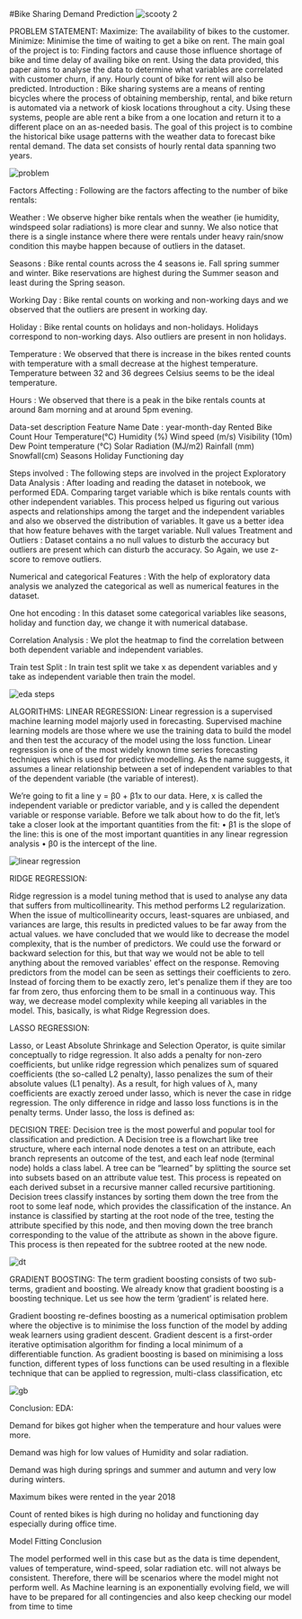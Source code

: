 #Bike Sharing Demand Prediction
![scooty 2](https://user-images.githubusercontent.com/103363862/189123122-cbe11a88-48d1-4187-8d41-d87c5763a24e.jpg)
                                                     
                                                     
                                                     
                      

PROBLEM STATEMENT:
Maximize: The availability of bikes to the customer.
Minimize: Minimise the time of waiting to get a bike on rent.
The main goal of the project is to:
Finding factors and cause those influence shortage of bike and time delay of availing bike on rent. Using the data provided, this paper aims to analyse the data to determine what variables are correlated with customer churn, if any. Hourly count of bike for rent will also be predicted. 
Introduction :
Bike sharing systems are a means of renting bicycles where the process of obtaining membership, rental, and bike return is automated via a network of kiosk locations throughout a city. Using these systems, people are able rent a bike from a one location and return it to a different place on an as-needed basis.
The goal of this project is to combine the historical bike usage patterns with the weather data to forecast bike rental demand. The data set consists of hourly rental data spanning two years. 

![problem](https://user-images.githubusercontent.com/103363862/189124448-3b29ff5e-1fae-4f73-a5e0-2271cb02f71a.png)



Factors Affecting :
Following are the factors affecting to the number of bike rentals:

Weather : We observe higher bike rentals when the weather (ie humidity, windspeed solar radiations) is more clear and sunny. We also notice that there is a single instance where there were rentals under heavy rain/snow condition this maybe happen because of outliers in the dataset.

Seasons : Bike rental counts across the 4 seasons ie. Fall spring summer and winter. Bike reservations are highest during the Summer season and least during the Spring season.

Working Day : Bike rental counts on working and non-working days and we observed that the outliers are present in working day.

Holiday : Bike rental counts on holidays and non-holidays. Holidays correspond to non-working days. Also outliers are present in non holidays.

Temperature : We observed that there is increase in the bikes rented counts with temperature with a small decrease at the highest temperature. Temperature between 32 and 36 degrees Celsius seems to be the ideal temperature.

Hours : We observed that there is a peak in the bike rentals counts at around 8am morning and at around 5pm evening. 

Data-set description
Feature Name
Date : year-month-day 
Rented Bike Count
Hour
Temperature(°C)
Humidity (%)
Wind speed (m/s)
Visibility (10m)
Dew Point temperature (°C)
Solar Radiation (MJ/m2)
Rainfall (mm)
Snowfall(cm)
Seasons
Holiday
Functioning day


Steps involved :
The following steps are involved in the project
Exploratory Data Analysis : 
After loading and reading the dataset in notebook, we performed EDA. Comparing target variable which is bike rentals counts with other independent variables. This process helped us figuring out various aspects and relationships among the target and the independent variables and also we observed the distribution of variables. It gave us a better idea that how feature behaves with the target variable.
Null values Treatment and Outliers :
Dataset contains a no null values to disturb the accuracy but outliers are present which can disturb the accuracy. So Again,  we use z-score to remove outliers.

Numerical and categorical Features : With the help of exploratory data analysis we analyzed the categorical as well as numerical features in the dataset.

One hot encoding :
In this dataset some categorical variables like seasons, holiday and function day, we change it with numerical database.

Correlation Analysis :
We plot the heatmap to find  the correlation between both dependent variable and independent variables.

Train test Split :
In train test split we take x as dependent variables and y take as independent variable then train the model.

![eda steps](https://user-images.githubusercontent.com/103363862/189124038-381c7dea-6daa-45ac-a0f8-e633ce206d05.jpg)




ALGORITHMS: 
LINEAR REGRESSION: 
Linear regression is a supervised machine learning model majorly used in forecasting. Supervised machine learning models are those where we use the training data to build the model and then test the accuracy of the model using the loss function.
Linear regression is one of the most widely known time series forecasting techniques which is used for predictive modelling. As the name suggests, it assumes a linear relationship between a set of independent variables to that of the dependent variable (the variable of interest).

We’re going to fit a line
 y = β0 + β1x 
to our data. Here, x is called the independent variable or predictor variable, and y is called the dependent variable or response variable. Before we talk about how to do the fit, let’s take a closer look at the important quantities from the fit:
• β1 is the slope of the line: this is one of the most important quantities in any linear regression analysis
• β0 is the intercept of the line.

![linear regression](https://user-images.githubusercontent.com/103363862/189124667-0bbf37e6-e3f4-42c4-9558-7593ef359c29.png)





 

RIDGE REGRESSION:

Ridge regression is a model tuning method that is used to analyse any data that suffers from multicollinearity. This method performs L2 regularization. When the issue of multicollinearity occurs, least-squares are unbiased, and variances are large, this results in predicted values to be far away from the actual values.
we have concluded that we would like to decrease the model complexity, that is the number of predictors. We could use the forward or backward selection for this, but that way we would not be able to tell anything about the removed variables' effect on the response. Removing predictors from the model can be seen as settings their coefficients to zero. Instead of forcing them to be exactly zero, let's penalize them if they are too far from zero, thus enforcing them to be small in a continuous way. This way, we decrease model complexity while keeping all variables in the model. This, basically, is what Ridge Regression does.



LASSO REGRESSION: 
 
Lasso, or Least Absolute Shrinkage and Selection Operator, is quite similar conceptually to ridge regression. It also adds a penalty for non-zero coefficients, but unlike ridge regression which penalizes sum of squared coefficients (the so-called L2 penalty), lasso penalizes the sum of their absolute values (L1 penalty). As a result, for high values of λ, many coefficients are exactly zeroed under lasso, which is never the case in ridge regression.
The only difference in ridge and lasso loss functions is in the penalty terms. Under lasso, the loss is defined as:








DECISION TREE:
Decision tree is the most powerful and popular tool for classification and prediction. A Decision tree is a flowchart like tree structure, where each internal node denotes a test on an attribute, each branch represents an outcome of the test, and each leaf node (terminal node) holds a class label. A tree can be “learned” by splitting the source set into subsets based on an attribute value test. This process is repeated on each derived subset in a recursive manner called recursive partitioning. Decision trees classify instances by sorting them down the tree from the root to some leaf node, which provides the classification of the instance. An instance is classified by starting at the root node of the tree, testing the attribute specified by this node, and then moving down the tree branch corresponding to the value of the attribute as shown in the above figure. This process is then repeated for the subtree rooted at the new node. 

![dt](https://user-images.githubusercontent.com/103363862/189124884-50d9a99e-ddee-472a-9f5e-a16ea0720746.png)



GRADIENT BOOSTING:
The term gradient boosting consists of two sub-terms, gradient and boosting. We already know that gradient boosting is a boosting technique. Let us see how the term ‘gradient’ is related here.

Gradient boosting re-defines boosting as a numerical optimisation problem where the objective is to minimise the loss function of the model by adding weak learners using gradient descent. Gradient descent is a first-order iterative optimisation algorithm for finding a local minimum of a differentiable function. As gradient boosting is based on minimising a loss function, different types of loss functions can be used resulting in a flexible technique that can be applied to regression, multi-class classification, etc

![gb](https://user-images.githubusercontent.com/103363862/189125097-7a88cdeb-04fa-4ee8-8195-71ed9fb09327.png)




Conclusion:
EDA:


Demand for bikes got higher when the temperature and hour values were more.


Demand was high for low values of Humidity and solar radiation.


Demand was high during springs and summer and autumn and very low during winters.

Maximum bikes were rented in the year 2018

Count of rented bikes is high during no holiday and functioning day especially during office time.

Model Fitting Conclusion


The model performed well in this case but as the data is time dependent, values of temperature, wind-speed, solar radiation etc. will not always be consistent. Therefore, there will be scenarios where the model might not perform well. As Machine learning is an exponentially evolving field, we will have to be prepared for all contingencies and also keep checking our model from time to time
